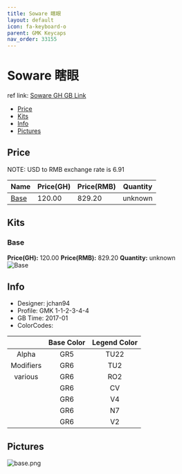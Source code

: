 ```yaml
---
title: Soware 瞎眼
layout: default
icon: fa-keyboard-o
parent: GMK Keycaps
nav_order: 33155
---
```


# Soware 瞎眼

ref link: [Soware GH GB Link](https://geekhack.org/index.php?topic=87095.0)

* [Price](#price)
* [Kits](#kits)
* [Info](#info)
* [Pictures](#pictures)


## Price  
NOTE: USD to RMB exchange rate is 6.91

| Name          | Price(GH)    |  Price(RMB) | Quantity |
| ------------- | ------------ |  ---------- | -------- |
|[Base](#base)|120.00|829.20|unknown|


## Kits
### Base
**Price(GH):** 120.00    **Price(RMB):** 829.20    **Quantity:** unknown  
<img src="{{ 'assets/images/gmk-keycaps/soware/kits_pics/base.png' | relative_url }}" alt="Base" class="image featured">


## Info
* Designer: jchan94
* Profile: GMK 1-1-2-3-4-4
* GB Time: 2017-01
* ColorCodes: 

| |Base Color     | Legend Color
| :-------------: | :-------------: | :------------:
|Alpha|GR5|TU22
|Modifiers|GR6|TU2
|various|GR6|RO2
||GR6|CV
||GR6|V4
||GR6|N7
||GR6|V2


## Pictures
<img src="{{ 'assets/images/gmk-keycaps/soware/rendering_pics/base.png' | relative_url }}" alt="base.png" class="image featured">

